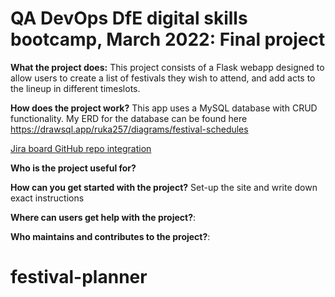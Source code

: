# QA DevOps DfE digital skills bootcamp, March 2022: Final project

<p> <strong>What the project does:</strong> This project consists of a Flask webapp designed to allow users to create a list of festivals they wish to attend, and add acts to the lineup in different timeslots.</p>


<strong>How does the project work?</strong> This app uses a MySQL database with CRUD functionality. My ERD for the database can be found here https://drawsql.app/ruka257/diagrams/festival-schedules  

<p><a href="https://rebekah-akingbala.atlassian.net/jira/software/projects/QBAFA/code">Jira board GitHub repo integration</a></p>

<strong>Who is the project useful for?</strong> 

<strong>How can you get started with the project?</strong>  Set-up the site and write down exact instructions

<strong>Where can users get help with the project?</strong>:

<strong>Who maintains and contributes to the project?</strong>:
# festival-planner
